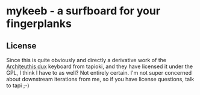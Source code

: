 # mykeeb - a surfboard for your fingerplanks

## License

Since this is quite obviously and directly a derivative work of the [Architeuthis dux](https://github.com/tapioki/cephalopoda) keyboard from tapioki, and they have licensed it under the GPL, I think I have to as well? Not entirely certain. I'm not super concerned about downstream iterations from me, so if you have license questions, talk to tapi ;-)
